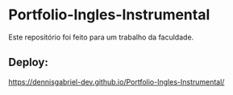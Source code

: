 # Portfolio-Ingles-Instrumental
Este repositório foi feito para um trabalho da faculdade.

## Deploy:
https://dennisgabriel-dev.github.io/Portfolio-Ingles-Instrumental/
